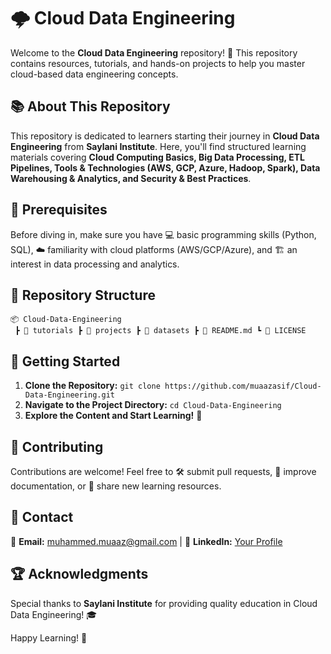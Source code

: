 # 🌩️ Cloud Data Engineering

Welcome to the **Cloud Data Engineering** repository! 🚀 This repository contains resources, tutorials, and hands-on projects to help you master cloud-based data engineering concepts.

## 📚 About This Repository
This repository is dedicated to learners starting their journey in **Cloud Data Engineering** from **Saylani Institute**. Here, you'll find structured learning materials covering **Cloud Computing Basics, Big Data Processing, ETL Pipelines, Tools & Technologies (AWS, GCP, Azure, Hadoop, Spark), Data Warehousing & Analytics, and Security & Best Practices**.

## 📌 Prerequisites
Before diving in, make sure you have 💻 basic programming skills (Python, SQL), ☁️ familiarity with cloud platforms (AWS/GCP/Azure), and 🏗️ an interest in data processing and analytics.

## 📂 Repository Structure
```
📦 Cloud-Data-Engineering
 ┣ 📁 tutorials ┣ 📁 projects ┣ 📁 datasets ┣ 📄 README.md ┗ 📄 LICENSE
```

## 🚀 Getting Started
1. **Clone the Repository:** `git clone https://github.com/muaazasif/Cloud-Data-Engineering.git`  
2. **Navigate to the Project Directory:** `cd Cloud-Data-Engineering`  
3. **Explore the Content and Start Learning!** 📖

## 🤝 Contributing
Contributions are welcome! Feel free to 🛠️ submit pull requests, 📝 improve documentation, or 📢 share new learning resources.

## 📧 Contact
📩 **Email:** muhammed.muaaz@gmail.com | 🔗 **LinkedIn:** [Your Profile](https://www.linkedin.com/in/muhammed-muaaz/)

## 🏆 Acknowledgments
Special thanks to **Saylani Institute** for providing quality education in Cloud Data Engineering! 🎓

Happy Learning! 🚀
